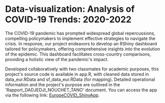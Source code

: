 # Data-visualization: Analysis of COVID-19 Trends: 2020-2022
The COVID-19 pandemic has prompted widespread global repercussions, compelling policymakers to implement effective strategies to navigate the crisis. In response, our project endeavors to develop an RShiny dashboard tailored for policymakers, offering comprehensive insights into the evolution of the epidemic. This dashboard facilitates cross-country comparisons, providing a holistic view of the pandemic's impact.

Developed collaboratively with two classmates for academic purposes, this project's source code is available in app.R, with cleaned data stored in data_eur.RData and sf_data_eur.RData (for mapping). Detailed operational information and the project's purpose are outlined in the 'Rapport_DADJEDJI_NOUCHET_TANO' document. You can access the app via the following link: [EuropeCOVID_ShinyApp](url).
